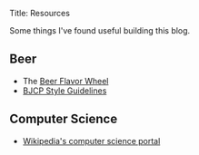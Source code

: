 Title: Resources

Some things I've found useful building this blog.

Beer
----
* The [Beer Flavor Wheel](http://www.beerflavorwheel.com)
* [BJCP Style Guidelines](http://bjcp.org/2008styles/catdex.php)


Computer Science
----------------
* [Wikipedia's computer science portal](http://en.wikipedia.org/wiki/Portal:Computer_science)